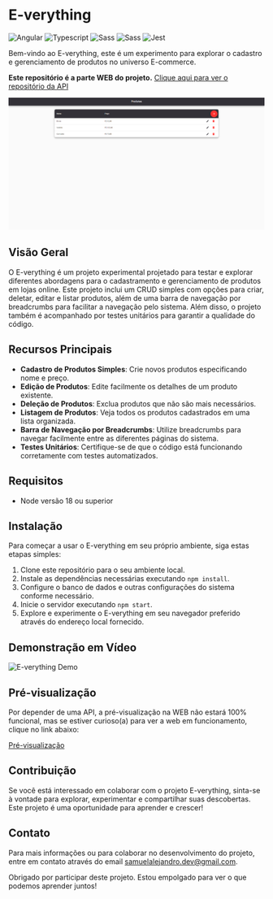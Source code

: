 # E-verything
![Angular](https://img.shields.io/badge/Angular-DD0031?style=for-the-badge&logo=angular&logoColor=white)
![Typescript](https://img.shields.io/badge/TypeScript-007ACC?style=for-the-badge&logo=typescript&logoColor=white)
![Sass](https://img.shields.io/badge/Sass-CC6699?style=for-the-badge&logo=sass&logoColor=white)
![Sass](https://img.shields.io/badge/material%20design-757575?style=for-the-badge&logo=material%20design&logoColor=white)
![Jest](https://img.shields.io/badge/Jest-C21325?style=for-the-badge&logo=jest&logoColor=white)

Bem-vindo ao E-verything, este é um experimento para explorar o cadastro e gerenciamento de produtos no universo E-commerce.

**Este repositório é a parte WEB do projeto.** [Clique aqui para ver o repositório da API](https://github.com/Samukaii/e-verything-api)

![E-verything Cover](src/assets/cover.png)
## Visão Geral

O E-verything é um projeto experimental projetado para testar e explorar diferentes abordagens para o cadastramento e gerenciamento de produtos em lojas online. Este projeto inclui um CRUD simples com opções para criar, deletar, editar e listar produtos, além de uma barra de navegação por breadcrumbs para facilitar a navegação pelo sistema. Além disso, o projeto também é acompanhado por testes unitários para garantir a qualidade do código.


## Recursos Principais

- **Cadastro de Produtos Simples**: Crie novos produtos especificando nome e preço.
- **Edição de Produtos**: Edite facilmente os detalhes de um produto existente.
- **Deleção de Produtos**: Exclua produtos que não são mais necessários.
- **Listagem de Produtos**: Veja todos os produtos cadastrados em uma lista organizada.
- **Barra de Navegação por Breadcrumbs**: Utilize breadcrumbs para navegar facilmente entre as diferentes páginas do sistema.
- **Testes Unitários**: Certifique-se de que o código está funcionando corretamente com testes automatizados.

## Requisitos

- Node versão 18 ou superior

## Instalação

Para começar a usar o E-verything em seu próprio ambiente, siga estas etapas simples:

1. Clone este repositório para o seu ambiente local.
2. Instale as dependências necessárias executando `npm install`.
3. Configure o banco de dados e outras configurações do sistema conforme necessário.
4. Inicie o servidor executando `npm start`.
5. Explore e experimente o E-verything em seu navegador preferido através do endereço local fornecido.

## Demonstração em Vídeo

![E-verything Demo](src/assets/demo-video.gif)

## Pré-visualização

Por depender de uma API, a pré-visualização na WEB não estará 100% funcional, mas se estiver curioso(a) para ver a web em funcionamento, clique no link abaixo:

[Pré-visualização](https://samukaii.github.io/e-verything-web)


## Contribuição

Se você está interessado em colaborar com o projeto E-verything, sinta-se à vontade para explorar, experimentar e compartilhar suas descobertas. Este projeto é uma oportunidade para aprender e crescer!

## Contato

Para mais informações ou para colaborar no desenvolvimento do projeto, entre em contato através do email samuelalejandro.dev@gmail.com.

Obrigado por participar deste projeto. Estou empolgado para ver o que podemos aprender juntos!
